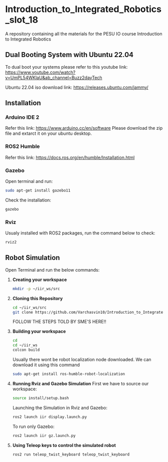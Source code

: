 # Introduction_to_Integrated_Robotics_slot_18
A repository containing all the materials for the PESU IO course Introduction to Integrated Robotics

## Dual Booting System with Ubuntu 22.04

To dual boot your systems please refer to this youtube link:
https://www.youtube.com/watch?v=UmPL54WKlaU&ab_channel=Buzz2dayTech

Ubuntu 22.04 iso download link:
https://releases.ubuntu.com/jammy/

## Installation

### Arduino IDE 2
Refer this link:
https://www.arduino.cc/en/software
Please download the zip file and extarct it on your ubuntu desktop.

### ROS2 Humble
Refer this link:
https://docs.ros.org/en/humble/Installation.html

### Gazebo 
Open terminal and run:
```bash
sudo apt-get install gazebo11
```
Check the installation:
```bash
gazebo
```

### Rviz
Usualy installed with ROS2 packages, run the command below to check:
```bash
rviz2
```

## Robot Simulation

Open Terminal and run the below commands:

1. **Creating your workspace**
   ```bash
   mkdir -p ~/iir_ws/src
   ```
   
2. **Cloning this Repository**
   ```bash
   cd ~/iir_ws/src
   git clone https://github.com/Varchasvin10/Introduction_to_Integrated_Robotics_slot_18.git
   ```
   FOLLOW THE STEPS TOLD BY SME'S HERE!!

3. **Building your workspace**
   ```bash
   cd
   cd ~/iir_ws
   colcon build
   ```

   Usually there wont be robot localization node downloaded.
   We can download it using this command
   ```bash
   sudo apt-get install ros-humble-robot-localization
   ```

5. **Running Rviz and Gazebo Simulation**
   First we have to source our workspace:
   ```bash
   source install/setup.bash
   ```
   Launching the Simulation in Rviz and Gazebo:
   ```bash
   ros2 launch iir display.launch.py
   ```
   To run only Gazebo:
   ```bash
   ros2 launch iir gz.launch.py
   ```

6. **Using Teleop keys to control the simulated robot**
   ```bash
   ros2 run teleop_twist_keyboard teleop_twist_keyboard
   ```

